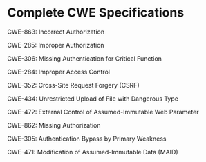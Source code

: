 

# Complete CWE Specifications

CWE-863: Incorrect Authorization

CWE-285: Improper Authorization

CWE-306: Missing Authentication for Critical Function

CWE-284: Improper Access Control

CWE-352: Cross-Site Request Forgery (CSRF)

CWE-434: Unrestricted Upload of File with Dangerous Type

CWE-472: External Control of Assumed-Immutable Web Parameter

CWE-862: Missing Authorization

CWE-305: Authentication Bypass by Primary Weakness

CWE-471: Modification of Assumed-Immutable Data (MAID)